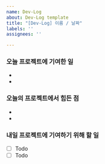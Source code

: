 ```yaml
---
name: Dev-Log
about: Dev-Log template
title: "[Dev-Log] 이름 / 날짜"
labels: ''
assignees: ''

---
```


### 오늘 프로젝트에 기여한 일
- 
- 

### 오늘의 프로젝트에서 힘든 점
- 
- 

### 내일 프로젝트에 기여하기 위해 할 일
- [ ] Todo 
- [ ] Todo
